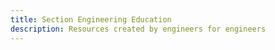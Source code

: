 ```yaml
---
title: Section Engineering Education
description: Resources created by engineers for engineers
---
```

